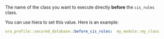 The name of the class you want to execute directly **before** the `cis_rules` class.

You can use hiera to set this value. Here is an example:

```yaml
ora_profile::secured_database::before_cis_rules:  my_module::my_class
```
